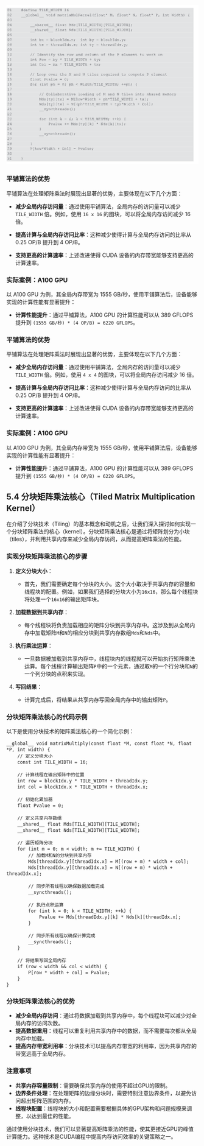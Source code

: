 ![img_4.png](img_4.png)
### 平铺算法的优势

平铺算法在处理矩阵乘法时展现出显著的优势，主要体现在以下几个方面：

- **减少全局内存访问量**：通过使用平铺算法，全局内存的访问量可以减少 `TILE_WIDTH` 倍。例如，使用 `16 x 16` 的图块，可以将全局内存访问减少 16 倍。

- **提高计算与全局内存访问比率**：这种减少使得计算与全局内存访问的比率从 0.25 OP/B 提升到 4 OP/B。

- **支持更高的计算速率**：上述改进使得 CUDA 设备的内存带宽能够支持更高的计算速率。

### 实际案例：A100 GPU

以 A100 GPU 为例，其全局内存带宽为 1555 GB/秒，使用平铺算法后，设备能够实现的计算性能有显著提升：

- **计算性能提升**：通过平铺算法，A100 GPU 的计算性能可以从 389 GFLOPS 提升到 `(1555 GB/秒) * (4 OP/B) = 6220 GFLOPS`。
### 平铺算法的优势

平铺算法在处理矩阵乘法时展现出显著的优势，主要体现在以下几个方面：

- **减少全局内存访问量**：通过使用平铺算法，全局内存的访问量可以减少 `TILE_WIDTH` 倍。例如，使用 `4 x 4` 的图块，可以将全局内存访问减少 16 倍。

- **提高计算与全局内存访问比率**：这种减少使得计算与全局内存访问的比率从 0.25 OP/B 提升到 4 OP/B。

- **支持更高的计算速率**：上述改进使得 CUDA 设备的内存带宽能够支持更高的计算速率。

### 实际案例：A100 GPU

以 A100 GPU 为例，其全局内存带宽为 1555 GB/秒，使用平铺算法后，设备能够实现的计算性能有显著提升：

- **计算性能提升**：通过平铺算法，A100 GPU 的计算性能可以从 389 GFLOPS 提升到 `(1555 GB/秒) * (4 OP/B) = 6220 GFLOPS`。

## 5.4 分块矩阵乘法核心（Tiled Matrix Multiplication Kernel）

在介绍了分块技术（Tiling）的基本概念和动机之后，让我们深入探讨如何实现一个分块矩阵乘法的核心（kernel）。分块矩阵乘法核心是通过将矩阵划分为小块（tiles），并利用共享内存来减少全局内存访问，从而提高矩阵乘法的性能。

### 实现分块矩阵乘法核心的步骤

1. **定义分块大小**：
   - 首先，我们需要确定每个分块的大小。这个大小取决于共享内存的容量和线程块的配置。例如，如果我们选择的分块大小为`16x16`，那么每个线程块将处理一个`16x16`的输出矩阵块。

2. **加载数据到共享内存**：
   - 每个线程块将负责加载相应的矩阵分块到共享内存中。这涉及到从全局内存中加载矩阵`M`和`N`的相应分块到共享内存数组`Mds`和`Nds`中。

3. **执行乘法运算**：
   - 一旦数据被加载到共享内存中，线程块内的线程就可以开始执行矩阵乘法运算。每个线程计算输出矩阵`P`中的一个元素，通过取`M`的一个行分块和`N`的一个列分块的点积来实现。

4. **写回结果**：
   - 计算完成后，将结果从共享内存写回全局内存中的输出矩阵`P`。

### 分块矩阵乘法核心的代码示例

以下是使用分块技术的矩阵乘法核心的一个简化示例：

```cuda
__global__ void matrixMultiply(const float *M, const float *N, float *P, int width) {
    // 定义分块大小
    const int TILE_WIDTH = 16;

    // 计算线程在输出矩阵中的位置
    int row = blockIdx.y * TILE_WIDTH + threadIdx.y;
    int col = blockIdx.x * TILE_WIDTH + threadIdx.x;

    // 初始化累加器
    float Pvalue = 0;

    // 定义共享内存数组
    __shared__ float Mds[TILE_WIDTH][TILE_WIDTH];
    __shared__ float Nds[TILE_WIDTH][TILE_WIDTH];

    // 遍历矩阵分块
    for (int m = 0; m < width; m += TILE_WIDTH) {
        // 加载M和N的分块到共享内存
        Mds[threadIdx.y][threadIdx.x] = M[(row + m) * width + col];
        Nds[threadIdx.y][threadIdx.x] = N[(row + m) * width + threadIdx.x];

        // 同步所有线程以确保数据加载完成
        __syncthreads();

        // 执行点积运算
        for (int k = 0; k < TILE_WIDTH; ++k) {
            Pvalue += Mds[threadIdx.y][k] * Nds[k][threadIdx.x];
        }

        // 同步所有线程以确保计算完成
        __syncthreads();
    }

    // 将结果写回全局内存
    if (row < width && col < width) {
        P[row * width + col] = Pvalue;
    }
}
```

### 分块矩阵乘法核心的优势

- **减少全局内存访问**：通过将数据加载到共享内存中，每个线程块可以减少对全局内存的访问次数。
- **提高数据重用**：线程可以重复利用共享内存中的数据，而不需要每次都从全局内存中加载。
- **提高内存带宽利用率**：分块技术可以提高内存带宽的利用率，因为共享内存的带宽远高于全局内存。

### 注意事项

- **共享内存容量限制**：需要确保共享内存的使用不超过GPU的限制。
- **边界条件处理**：在处理矩阵的边缘分块时，需要特别注意边界条件，以避免访问超出矩阵范围的内存。
- **线程块配置**：线程块的大小和配置需要根据具体的GPU架构和问题规模来调整，以达到最佳的性能。

通过使用分块技术，我们可以显著提高矩阵乘法的性能，使其更接近GPU的峰值计算能力。这种技术是CUDA编程中提高内存访问效率的关键策略之一。
